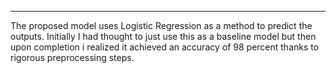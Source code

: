 -------
The proposed model uses Logistic Regression as a method to predict the outputs.
Initially I had thought to just use this as a baseline model but then upon completion i realized it achieved an accuracy of 98 percent thanks to rigorous preprocessing steps.
